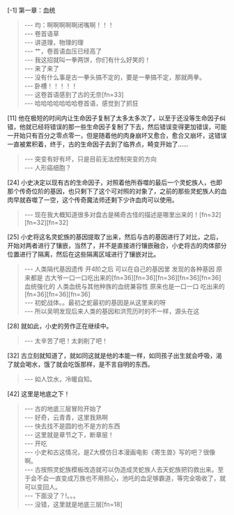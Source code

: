 
[-1] 第一章：血统
>--- 均：啊啊啊啊啊闭嘴啊！！！<br>
>--- 卷首语草<br>
>--- 讲道理，物理的理<br>
>--- 艹，卷首语血压已经高了<br>
>--- 我这招就叫一拳两饼，你们有什么好笑的！<br>
>--- 来了来了<br>
>--- 没有什么事是古一拳头搞不定的，要是一拳搞不定，那就两拳。<br>
>--- 卧槽！！！！！<br>
>--- 这卷首语感到了古的无奈[fn=33]<br>
>--- 哈哈哈哈哈哈哈卷首语，感觉到了抓狂<br>

[11] 他在极短的时间内让生命因子复制了太多太多次了，以至于还没等生命因子纠错，他就已经将错误的那一些生命因子复制了下去，然后错误变得更加错误，可能一开始只有百分之零点零一，但是随着他的肉身崩坏又愈合，愈合又崩坏，这错误一直被累积着，终于，古的生命因子去到了临界点，畸变开始了……
>--- 突变有好有坏，只是目前无法控制突变的方向<br>
>--- 人形癌细胞？<br>

[24] 小史决定以现有古的生命因子，对照着他所吞噬的最后一个灵蛇族人，也即那个传奇位阶的基因，也只剩下了这个可对照的对象了，之前的那些灵蛇族人的血肉早就吞噬了一空，这个传奇魔法师还剩下少许血肉可以使用。
>--- 现在我大概知道很多对盘古是稀奇古怪的描述是哪里出来的！[fn=32][fn=32][fn=32]<br>

[25] 小史将这名灵蛇族的基因提取了出来，然后与古的基因进行了对比，之后，开始对两者进行了镶嵌，当然了，并不是直接进行镶嵌融合，小史将古的肉体部分位置进行了隔离，然后在这些隔离区域进行了镶嵌对比。
>--- 人类隔代基因遗传   开4阶之后 可以在自己的基因里  发现的各种基因    原来都是 古大爷一口一口吃出来的[fn=36][fn=36][fn=36][fn=36][fn=36]   血统强化的   人类血统与其他种族的血统兼容性    原来也是一口一口 吃出来的[fn=36][fn=36][fn=36]<br>
>--- 初蛇战体。。最初之蛇最初的基因是从这里来的呀<br>
>--- 所以吴明发现后来人类的基因和洪荒历时的不一样，源头在这<br>

[28] 就如此，小史的劳作正在继续中。
>--- 太辛苦了吧！太剥削了吧！<br>

[32] 古立刻就知道了，就如同这就是他的本能一样，如同孩子出生就会呼吸，渴了就会喝水，饿了就会吃饭那样，是不言自明的东西。
>--- 如人饮水，冷暖自知。<br>

[42] 这里是地底之下！
>--- 古的地底三层冒险开始了<br>
>--- 好奇，云青青，这里我熟啊<br>
>--- 快去找不是圆的也不是方的东西<br>
>--- 这里就是章节之下，断章层！<br>
>--- 开吃<br>
>--- 小史和古这情况，是Z大模仿日本漫画电影《寄生兽》写的吧？很像啊。<br>
>--- 古按照灵蛇族模板改造就可以伪造成灵蛇族人去天蛇族把钧救出来。至于会不会一直变成万族也不用担心，池吒的血足够霸道，等完全吸收了，就可以变回人。<br>
>--- 下面没了？!。。。<br>
>--- 没错，这里就是地底三层[fn=18]<br>
